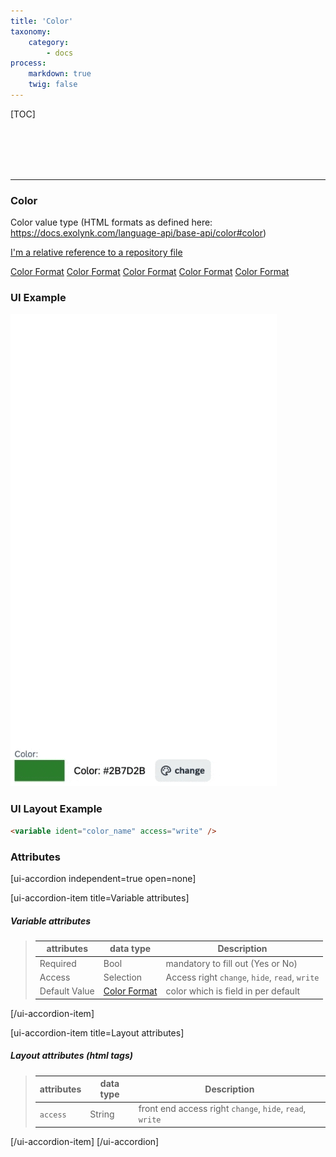 ```yaml
---
title: 'Color'
taxonomy:
    category:
        - docs
process:
    markdown: true
    twig: false
---
```


[TOC]

<br><br><br><br>

------------------------------------------------------------------------------------------
### Color
Color value type (HTML formats as defined here: https://docs.exolynk.com/language-api/base-api/color#color)

[I'm a relative reference to a repository file](../blob/master/LICENSE)

<a href="https://docs.exolynk.com/language-api/base-api/color#color" target="_blank">Color Format</a>
<a href="../language-api/base-api/color#color" target="_blank">Color Format</a>
<a href="../../language-api/base-api/color#color" target="_blank">Color Format</a>
<a href="../../../language-api/base-api/color#color" target="_blank">Color Format</a>
<a href="../../../../language-api/base-api/color#color" target="_blank">Color Format</a>

### UI Example
![Color](color.gif?resize=426&classes=left)

### UI Layout Example
````html
<variable ident="color_name" access="write" />
````

### Attributes
[ui-accordion independent=true open=none]

[ui-accordion-item title=Variable attributes]

##### Variable attributes
> | attributes      | data type           | Description                                                           |
> |-----------|-------------------------|-----------------------------------------------------------------------|
> | Required    | Bool                  | mandatory to fill out (Yes or No)  |
> | Access    | Selection               | Access right `change`, `hide`, `read`, `write`  |
> | Default Value    | <a href="https://docs.exolynk.com/language-api/base-api/color#color" target="_blank">Color Format</a>       | color which is field in per default  |

[/ui-accordion-item]

[ui-accordion-item title=Layout attributes]

##### Layout attributes (html tags)
> | attributes      | data type           | Description                                                           |
> |-----------|-------------------------|-----------------------------------------------------------------------|
> | `access`    | String                  | front end access right `change`, `hide`, `read`, `write`  |


[/ui-accordion-item]
[/ui-accordion]